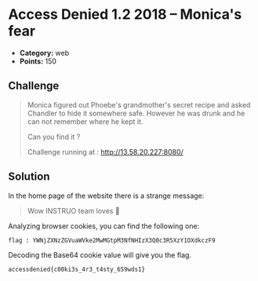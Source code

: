 # Access Denied 1.2 2018 – Monica's fear

* **Category:** web
* **Points:** 150

## Challenge

> Monica figured out Phoebe's grandmother's secret recipe and asked Chandler to hide it somewhere safe. However he was drunk and he can not remember where he kept it.
>
> Can you find it ?
>
> Challenge running at : http://13.58.20.227:8080/

## Solution

In the home page of the website there is a strange message:

> Wow INSTRUO team loves :cookie:

Analyzing browser cookies, you can find the following one:

```
flag : YWNjZXNzZGVuaWVke2MwMGtpM3NfNHIzX3Q0c3R5XzY1OXdkczF9
```

Decoding the Base64 cookie value will give you the flag.

```
accessdenied{c00ki3s_4r3_t4sty_659wds1}
```